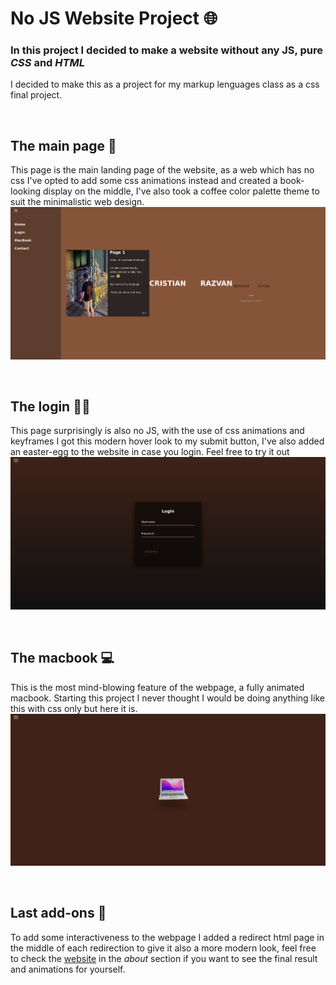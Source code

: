 # No JS Website Project 🌐
### In this project I decided to make a website without any JS, pure _CSS_ and _HTML_
I decided to make this as a project for my markup lenguages class as a css final project.

<br>

## The main page 📄
This page is the main landing page of the website, as a web which has no css I've opted to add some css animations instead and created a book-looking display on the middle, I've also took a coffee color palette theme to suit the minimalistic web design.
![This is the landing page](/images/main.png)

<br>

## The login 👨‍💻
This page surprisingly is also no JS, with the use of css animations and keyframes I got this modern hover look to my submit button, I've also added an easter-egg to the website in case you login. Feel free to try it out 
![This is the login](/images/login.png)

<br>

## The macbook 💻
This is the most mind-blowing feature of the webpage, a fully animated macbook. Starting this project I never thought I would be doing anything like this with css only but here it is.
![MacBook](/images/macbook.png)

<br>

## Last add-ons 📌
To add some interactiveness to the webpage I added a redirect html page in the middle of each redirection to give it also a more modern look, feel free to check the [website](https://cristian-no-js.netlify.app)  in the _about_ section if you want to see the final result and animations for yourself.
